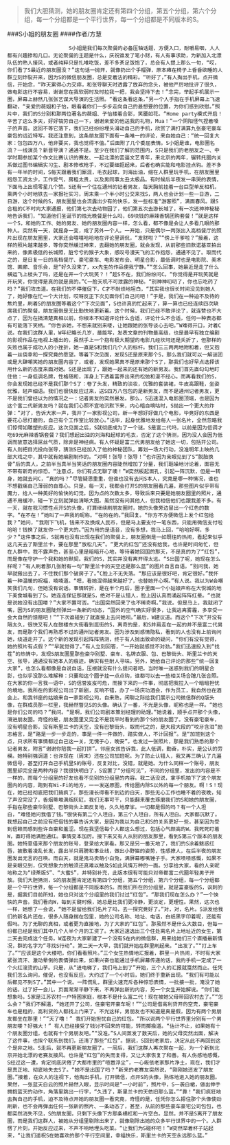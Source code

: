 > 我们大胆猜测，她的朋友圈肯定还有第四个分组，第五个分组，第六个分组，每一个分组都是一个平行世界，每一个分组都是不同版本的S。

###S小姐的朋友圈
####作者/方慧

						S小姐是我们每次聚餐的必备压轴话题，方便入口，耐嚼易咽，人人都有兴趣掺和几口。无论聚餐的主题是什么，庆祝谁发了笔小财，有人有事求助，为新加入北漂队伍的熟人接风，或者纯粹只是扎堆吃饭，差不多茶足饭饱了，总会有人提上那么一句，“哎，你们看了S最近的朋友圈没？”这句话一抛开，就像扔出个手榴弹，原本瘫在椅子上昏昏欲睡的人群立刻炸裂开来，因为S的微信朋友圈，总是变着法的精彩。“听好了，”有人掏出手机，点开微信，开始念，“昨天累得心力交瘁，和张导聊天时透露了放弃的念头，被他严厉地批评了很久，做电影这行不容易，谢谢您在我软弱时及时拉我一把，我会坚持下去！”念完，举起手机展示一圈，屏幕上赫然几张张艺谋大导演的生活照。“看这条看这条，”另一个人手指在手机屏幕上飞速翻动，“亲爱的薇姐和子怡，眼看着你们一步步走向自己的最想要的位置，为你们感到欣慰。”照片中，我们的S分别和那两位著名的薇姐、子怡搂着合影，笑靥如花。“Home party模式开启！辛苦了这么多天，好好犒劳自己一下，谢谢亲爱的他送我的礼物，Mua！”一个阴阳怪气捏着嗓子的声音。这回不等它落下，我们已经纷纷埋头滑动自己的手机，欣赏了满打满算九张豪宅豪车豪包的远近特写。我还注意到，这条朋友圈下面有一条唯一的评论，来自她自己：“统一回复大家：包包四万八，他非要买，我也觉得不值。”后面附了几个委屈表情。S小姐是谁，电影圈名流？一线演员？新晋导演？通通不是。至少在我们了解的范围内，S只是我们的老朋友之一、中学时期参加某个作文比赛认识的赛友、一起北漂的苦逼文艺青年，来北京的两年，辗转托圈内关系做过图书编辑实习生、剧本修改枪手，不过要细抠起来，后者也确实能和电影挂点钩。差不多有一年半的时间，S每天跟着我们厮混，毛衣起球，刘海出油，缩在人群里玩手机，在朋友圈里抱怨工资太少，工作受气，房租太贵，以及男同事太丑太极品。有时候后半夜发一串哭的表情，下面马上出现零星几个赞。S还有一个住在通州的记者男友，每天胸前挂着一台巨型单反相机，乘两个小时地铁去一家报社实习，周末乘一个半小时公交来找S，两人也会计划一些一日游，二日游，这个时候的S，朋友圈里也会流露出少有的快乐，发一些标准“游客照”，满面春风。跟S合租的C不时向大家通报，他们第七次去动物园了，他们第五次去游长城了，有一次还神神秘秘地告诉我们，“知道他们圣诞节的烛光晚餐是什么吗，69块钱的麻辣香锅团购套餐！”就是这样一个S，和她的工作、她的男友、她的朋友圈内容一样，怎么看，都不像是会让人多看几眼的那种人。突然有一天，就摇身一变，成了另外一个人。一开始，只是偶尔一两张出入高档餐厅的照片出现在朋友圈里，大家还会嘻嘻哈哈地在评论里调侃，“发财啦？”“傍上干爹啦？”接着，这样的照片越来越多，等你突然缓过神来，去翻她的朋友圈，就会发现，从前那些旧款诺基亚拍出来的，像素极低的长城照，脏兮兮的猴子大象，感叹号漫天飞的工作抱怨，通通不见了。取而代之的，是日复一日的高档餐厅、豪宅豪车、电影发布会、明星合影，最低调时也是电影院、美术馆、画廊、音乐会，是“好久没来了，xx先生的作品使我宁静。”“怎么回事，她最近是走了什么横运飞上枝头了吗，还是在开一个大玩笑？！”趁S不在，我们纷纷问C。“你觉得是开玩笑就是开玩笑，你觉得是真的就是真的。”C一脸天机不可泄露的神秘。“别神神叨叨了，你也忘吃药了吗？”我们攻击道。在我们的不停催促下，C才不耐烦地坦白，“其实我也很长时间没见到她人了，她好像在忙一个大计划，哎呀反正下次见面你们自己问吧！”于是，我们在一种迫不及待的焦灼里，刷着S的朋友圈等着这个“下次见面”，S也许真的忙起来了，算一算也已经连续四次缺席我们的聚餐，朋友圈倒是无比勤快地更新着。这个时候，我们已经不敢评论了，就连赞也不大点了，因为在搞清楚真相以前，你根本不知道评论什么合适，评论什么不合适，任何一种表态都有可能落下笑柄。“你告诉她，不想来就别来喽，让她跟她的张导谈心去吧。”W难得开口，对着C说。在我们这群人里，W年纪略长几岁，最能写，发表文章的刊物最高级，也是最早有独立编剧的影视作品在电视上播出的，虽然手上一个抱有极大期望的电影几经坎坷还是夭折了，但那样的失败也属于成功人的小挫折，她一直是S和我们几个人的标杆。我们三三两两地附和着，但又抱着一丝侥幸和一探究竟的愿望。等着下次见面，发现S还是原来那个S，那么我们就可以一解谜团或是大肆嘲笑她的朋友圈内容了，或者，发现她果真不是原来那个S了，那我们也好早点选择该用什么新的态度来面对她。S还是出现了，跟她一起来的还有她的新男友。我们首先直勾勾地盯住他：一身低调名牌，性格随和，浑身上下透着富养出来的松弛和漫不经心。而再看我们的S，你会发现她已经不是我们那个S了：卷了头发，精致的淡妆，优雅的套装裙，牛皮高跟鞋，坐姿优雅，轻声细语。我们也很快反应过来，送S四万八包包的是新男友，而不是通州记者男友，更不是我们曾经以为的情况之一：记者男友的突然暴发。那么，S迅速混入电影圈顶端，也是因为这个富二代新男友吗？就在我们心照不宣地沉默下来，内心暗自嘀咕时，S抛出一个更大的炸弹：“对了，告诉大家一声，我开了一家影视公司，新一年想好好做几个电影，毕竟好的东西是要花心思打磨的，自己有个工作室比较放心。”话毕，起身优雅地发给每人一张名片，全然忽略我们惊愕如雕塑的反应。这次见面之后，S就彻底成为了一个谜。S是富二代吗，以前是因为低调才吃69元麻辣香锅套餐？我们想起出油的刘海和起球的毛衣，否定了这个猜测，因为没人会因为低调而故意选择屌丝气质，除非是神经病。有人怀疑是富二代男朋友给了她这一切，包括开公司。有人则把目光投向张导，猜测S已经加入了他的神秘团队，筹划一场大行动，没准明年上映的几部大戏之中，其中就有她编剧制作的。“对啊！张导！张导！”也许因为亲眼见到了S“脱胎换骨”后的真人，之前半当真半当笑话的朋友圈内容陡然增加了分量，我们聒噪地讨论着，面容无不带有新奇的惊恐。“注意点，你们有点无聊了噢！”W突然板起面孔，引起一阵沉默，但是一转身，她就去问C，“真的吗？”尽管疑思重重，但谁也没有去问S本人，究竟是哪一种情况，谁也不想戳痛自己薄弱的自尊心。只是，每一天，我都会打开S的朋友圈看几遍，那些图片似乎带有魔力，给人一种美好的愉快的幻觉。因为点的次数太多，导致后来只要是她朋友圈里的照片，通通不用缓冲，碰一下立刻就弹出清晰大图。虽然没有问其他人，但我相信他们也跟我差不多。有一天，就在我习惯性点开S的头像，打算继续刷朋友圈时，她的头像旁边冒出一个红色的数字。“在不在！”她叫了一声我的昵称。“在的在的。”我回复。“你方不方便微信上发个红包给我？”她问，“我刚下飞机，钱来不及换成人民币，但是马上要支付一笔东西，只能用微信支付啦哈哈！钱换了就发你一个更大的。”因为用的是语音，没有多想，我马上回，“哈哈好啊，多少？”这件事之后，S就再也没有出现在我们的聚餐上，朋友圈倒是一如既往的热闹，看起来似乎这几天去了斯里兰卡，要在那里“放松几天”。“更大的红包”还没有给我，也许是时间匆忙，但在人群中，我不露声色，甚至心里是暗暗开心地，等待着她回国的那天，不是真的为了“红包”，而是像在守护一个我和她的默契。我们的S，其实并没有离开得太远。“S出国了呢，她现在怎么样呢？”有人刷着那几张附有一句“斯里兰卡的天空还是那么蓝”的图片自言自语。“别问我，她早就搬出去了，不住我们那个破房子了。”C脸上不无失落。“那应该是很好吧，肯定很好。”我怀着一种温暖的祝福，喃喃道。“嗯，看她混得越来越好了，也替她开心啊。”有人说。我以为W会嘲笑我们几句，但她没有说话。事情转折，是在半个月后，圈子里面一个小姑娘声称在大悦城的地下美食城看到了S。她连连保证那就是S，绝对不是认错人，脸上因认真而涌起阵阵红晕。“也就是说她没有出国喽？”大家不置可否。“出国突然回来了也不稀奇啊。”我说。但是马上，我就闭了嘴，因为S的朋友圈陡然弹出一条新的动态，“国外的空气确实好很多，让我逃离雾霾，多享受一会大自然的馈赠吧！”“下次谁碰到了就直接上去问她呗。”最后，W建议道。而这个“下次”并没有隔太久，很快又有人在鼓楼东大街看到逛街的S，离奇的是，和S并肩走在一起的并不是富二代男友，而是那个我们再熟悉不过的通州记者男友。因为涉及到感情隐私，看到的人也没有上前询问她，绕道走开了。这个新的发现引起阵阵猜测，终于有人抛出致命的疑问，“你们有没有觉得，她的照片有点假？”“早就觉得了。”有人立刻回答，“一开始就感觉不对劲。”我们迅速投入到“找茬”的热情中，发现S朋友圈里那些豪华别墅、豪车、名牌衣服、包、巴黎街头、斯里兰卡的天空、张导，通通没有她本人的痕迹，确实有些耐人寻味。另外，她给自己评论的那些“统一回复大家”，也怎么看都像是自说自话，压根就没有什么提问者吧。当时唯一迷惑到我们的明星合影，也似乎没那么难解释：只要和这个圈子挂一点点钩，谁都可以去一些相关场合蹭几张合照。在大家的你一言我一语中，S的信誉岌岌可危，而接下来的一件事，彻底把我拉入一个暗暗担忧的境地。我所在的影视公司出了新剧，反响不错，办了一场庆功酒会，作为员工，我自然也在酒会上。和我邻座的姑娘来自一家影视公司，自来熟，闲聊之际给我们展示公司微信群的Q版头像，在群成员那一栏里，我赫然瞥见S的头像。确认了一番，不光是头像，昵称也是一样。“她也是你们公司的吗？”我问。“是啊，我们公司剧本策划经理的助理。”她说着，顺手点开那个头像，滑进朋友圈。奇怪的是，朋友圈里又完全不是我平时看到的那个S的朋友圈了。没有豪宅豪车，没有明星合影，没有斯里兰卡的天空，没有巴黎街头，取而代之的，是大段大段的“咬牙含泪”励志格言，是“路是一步一步走的，事是一件一件做的，踏实做人，不计回报”。是“加班到这个点，只求所有事情都过自己这一关，无愧于心，晚安”。也发过一张照片，那是我们熟悉的那个记者男友，附言“谢谢你陪我一起打拼”。邻座女孩告诉我，此人低调，勤奋，朴实，是公认的劳模。她特别强调道：也许现在（周末）还在公司加班呢。为了防止认错人，我又再三确认了几遍微信号，甚至打开自己手机里S的账号，反复对比，没错，就是她。为什么同样一个账号，朋友圈里却完全是两种内容？我很快明白了，S设置了“分组可见”，不同的分组里，发出的内容是不一样的，而每个分组里的好友也看不见别的分组里的内容。我二话没说，拿手机拍下了这个朋友圈内的内容，跑到有Wi-Fi的地方，一一发送原图，传给圈内除S以外的每一个朋友。啊！S！现在，她已经彻底把我们搞疯了。那些漫长得看不到边的白天，那些无心工作也睡不着的夜晚，知了声没完没了，香烟蒂堆满烟灰缸，我们无事可干，只能翻来覆去琢磨我们的S和她的朋友圈，手指在那些豪华别墅、巴黎街头上面反复地，久久地摩挲。一切都是假的吗？有一个人坦白，“难怪她问我借了钱。”很快有第二个人坦白，第三个人坦白，所有人坦白。大家都沉默了。我想起自己之前没有把借钱的事告诉大家，是因为我以为自己和S的关系更好一些，甚至因为受到信赖而感到些许自豪和羞涩。现在我坚信每个人都这么想过，包括心气颇高的W。我死死盯着W，直盯得她满脸通红。事情变本加厉。接下来又有人从别的朋友那里，看到S第三个版本的朋友圈。她特意借来那个朋友的账号，登录给大家看。那又是另一番天地了，我们的S涂着魅惑红唇，披散着凌乱长发，露出半只肩膀和事业线，做出小野猫的姿势，性感撩人，在后半夜的朋友圈发出无言的召唤。而白天，就是鬼马卖萌小白兔，满屏幕嘟嘴锤子手。大家啧啧感慨，如果不是亲眼见到，仅凭想象力的触须还真难以触及S如此风情万种的一面。分享给大家，看的人亲昵地称之为“绿茶版S”、“大蜜S”，并特别补充，此版本很有可能只对帝都富二代圈年轻男子开放。我们大胆猜测，S的朋友圈肯定还有第四个分组，第五个分组，第六个分组，每一个分组都是一个平行世界，每一个分组都是不同版本的S。而我们所在的分组里，就是富豪版的S，讽刺的是，据我们目前所知，她也只对这个分组里的我们讨过“红包”。“那我们现在怎么办？”一个怏怏的声音。我们看向W，每到关键时候，她总是比我们更冷静，更淡定，更理性。果然，这次也一样，她想了一会说，“她不是留给我们名片了吗，去一探究竟好了。”对，对，名片。S派发给我们的新名片还在，很多人随身揣在包里，她的公司名称、地址、电话，白纸黑字印着呢，还能有假吗。为了无聊的真相，或者更为直接地，为了大家的“红包”。那虽然不是什么大数目，但每一份都已经是我们其中几个人半个月的工资了。大家迅速选出三个住处离名片上地址近的女生，第二天去完成这个任务。W连夜为大家新建了一个没有S在内的微信群，用来给她们三个直播最新情况，群的名字为“寻找S行动”。第二天一大早，我们就开始在群里刷起来。“出发了。”“打上车了。”“应该是这个大楼吧，你们看看照片。”三个女生热情地汇报着，群里一片热闹，不时有大家紧张流汗、激动晕倒的表情弹出来，如果兴奋也能通过手机屏幕传递的话，我的手机一定成了一个火红滚烫的山芋。只是，从“进电梯了，我们马上到了”开始，三个人的汇报就戛然而止。任凭我们怎么询问，催促，也没有反应。大约过了一个小时后，她们终于重新出现。“我们有可能以后都见不到S了。”其中一个说。一阵慌乱，群里火速充斥各种惊恐表情，一批接一批，淹没了她的话。过了好一会儿，页面渐渐平静下来，不再弹出新的内容，另一个女生开始解说。“你们能想象吗，S家是江苏农村一户特困家庭，根本不是什么富二代！现在被她父母带回农村去了。”“怎么会？”我们不解道，“她还开了公司，住豪宅开豪车呢！”“公司是借高利贷开的空壳，豪宅豪车也是租的，高利贷的人都找上门来了。不光这样，男朋友也不知道是真是假，因为有两个男朋友都坐在那里！”“天了噜！” 我们开始担忧自己的红包。“所以说两个平行世界里分别有一个男朋友喽？好强大！” 有人已经接受了钱讨不回来的可能，转而揶揄道。“估计不止，如果她有十个朋友圈分组，也就有十个男朋友吧。”“没准。”S人间蒸发了数天后，她的父母突然出面，解决了这件事，也挨个联系到我们，还清了那些“红包”。据说，S回到老家后，决定从此不再回到这个是非之地。S走后，就不再更新朋友圈了。一周后，我们这群人再次聚在一起，为一个新到北京开始北漂的老赛友接风。也许是“红包”的失而复得，又让大家恢复了和善。有人伤感地感慨，S经过这一遭，肯定彻底厌倦了大都市里的“喧嚣浮尘”，一心皈依老家那片净土，现在，我们才是真正地、彻底地失去S了。“她不是出国了吗？”新来的老赛友突然说，“刚刚她还发了朋友圈。”接着，在众人的注视下，他掏出手机，打开微信，点开S的头像，熟练地进入她的朋友圈。果然，一张蓝天白云的照片赫然入眼，显示时间是“一小时前”，照片中，S一袭白裙，做出伸手拥抱蓝天的动作，角落里跳出一行字，“久违了，斯里兰卡的天依旧那么蓝。”“靠！”我们疯狂地去掏自己的手机，迫不及待点开她的朋友圈一看究竟，奇怪的是，任凭你怎么摁住那个头像使劲刷新，也不会再弹出任何一张新的照片、一条动态了，甚至，从前的那些豪车豪宅公司包包，也都突然消失不见，S的朋友圈，只剩下头像下方那条横杠和一片空白。显然，并不是S离开了朋友圈，而是我们这群人，被她从分组里剔除出来了，就像剔除出她的众多平行世界中的一个。人群愣了片刻，开始反应过来，不声不响地埋头吃菜。“让我们为S碰杯吧！”W突然举着杯子站起来，“让我们遥祝S在她喜欢的那个平行空间里，幸福快乐，斯里兰卡的天空永远那么蓝。”			  		